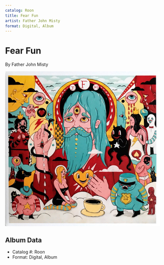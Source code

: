 ```yaml
---
catalog: Roon
title: Fear Fun
artist: Father John Misty
format: Digital, Album
---
```


# Fear Fun

By Father John Misty

![](../../assets/albumcovers/Father_John_Misty-Fear_Fun.png)

## Album Data

- Catalog #: Roon
- Format: Digital, Album


